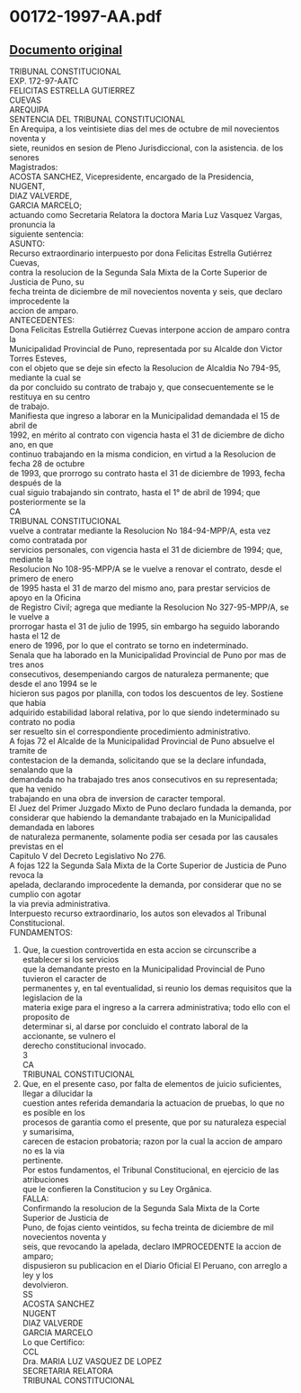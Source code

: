 
00172-1997-AA.pdf
=================
  
[Documento original](https://tc.gob.pe/jurisprudencia/1998/00172-1997-AA.pdf)  
---  
TRIBUNAL CONSTITUCIONAL  
EXP. 172-97-AATC  
FELICITAS ESTRELLA GUTIERREZ  
CUEVAS  
AREQUIPA  
SENTENCIA DEL TRIBUNAL CONSTITUCIONAL  
En Arequipa, a los veintisiete dias del mes de octubre de mil novecientos noventa y  
siete, reunidos en sesion de Pleno Jurisdiccional, con la asistencia. de los senores  
Magistrados:  
ACOSTA SANCHEZ, Vicepresidente, encargado de la Presidencia,  
NUGENT,  
DIAZ VALVERDE,  
GARCIA MARCELO;  
actuando como Secretaria Relatora la doctora Maria Luz Vasquez Vargas, pronuncia la  
siguiente sentencia:  
ASUNTO:  
Recurso extraordinario interpuesto por dona Felicitas Estrella Gutiérrez Cuevas,  
contra la resolucion de la Segunda Sala Mixta de la Corte Superior de Justicia de Puno, su  
fecha treinta de diciembre de mil novecientos noventa y seis, que declaro improcedente la  
accion de amparo.  
ANTECEDENTES:  
Dona Felicitas Estrella Gutiérrez Cuevas interpone accion de amparo contra la  
Municipalidad Provincial de Puno, representada por su Alcalde don Victor Torres Esteves,  
con el objeto que se deje sin efecto la Resolucion de Alcaldia No 794-95, mediante la cual se  
da por concluido su contrato de trabajo y, que consecuentemente se le restituya en su centro  
de trabajo.  
Manifiesta que ingreso a laborar en la Municipalidad demandada el 15 de abril de  
1992, en mérito al contrato con vigencia hasta el 31 de diciembre de dicho ano, en que  
continuo trabajando en la misma condicion, en virtud a la Resolucion de fecha 28 de octubre  
de 1993, que prorrogo su contrato hasta el 31 de diciembre de 1993, fecha después de la  
cual siguio trabajando sin contrato, hasta el 1° de abril de 1994; que posteriormente se la  
CA  
TRIBUNAL CONSTITUCIONAL  
vuelve a contratar mediante la Resolucion No 184-94-MPP/A, esta vez como contratada por  
servicios personales, con vigencia hasta el 31 de diciembre de 1994; que, mediante la  
Resolucion No 108-95-MPP/A se le vuelve a renovar el contrato, desde el primero de enero  
de 1995 hasta el 31 de marzo del mismo ano, para prestar servicios de apoyo en la Oficina  
de Registro Civil; agrega que mediante la Resolucion No 327-95-MPP/A, se le vuelve a  
prorrogar hasta el 31 de julio de 1995, sin embargo ha seguido laborando hasta el 12 de  
enero de 1996, por lo que el contrato se torno en indeterminado.  
Senala que ha laborado en la Municipalidad Provincial de Puno por mas de tres anos  
consecutivos, desempeniando cargos de naturaleza permanente; que desde el ano 1994 se le  
hicieron sus pagos por planilla, con todos los descuentos de ley. Sostiene que habia  
adquirido estabilidad laboral relativa, por lo que siendo indeterminado su contrato no podia  
ser resuelto sin el correspondiente procedimiento administrativo.  
A fojas 72 el Alcalde de la Municipalidad Provincial de Puno absuelve el tramite de  
contestacion de la demanda, solicitando que se la declare infundada, senalando que la  
demandada no ha trabajado tres anos consecutivos en su representada; que ha venido  
trabajando en una obra de inversion de caracter temporal.  
El Juez del Primer Juzgado Mixto de Puno declaro fundada la demanda, por  
considerar que habiendo la demandante trabajado en la Municipalidad demandada en labores  
de naturaleza permanente, solamente podia ser cesada por las causales previstas en el  
Capitulo V del Decreto Legislativo No 276.  
A fojas 122 la Segunda Sala Mixta de la Corte Superior de Justicia de Puno revoca la  
apelada, declarando improcedente la demanda, por considerar que no se cumplio con agotar  
la via previa administrativa.  
Interpuesto recurso extraordinario, los autos son elevados al Tribunal Constitucional.  
FUNDAMENTOS:  
1. Que, la cuestion controvertida en esta accion se circunscribe a establecer si los servicios  
que la demandante presto en la Municipalidad Provincial de Puno tuvieron el caracter de  
permanentes y, en tal eventualidad, si reunio los demas requisitos que la legislacion de la  
materia exige para el ingreso a la carrera administrativa; todo ello con el proposito de  
determinar si, al darse por concluido el contrato laboral de la accionante, se vulnero el  
derecho constitucional invocado.  
3  
CA  
TRIBUNAL CONSTITUCIONAL  
2. Que, en el presente caso, por falta de elementos de juicio suficientes, llegar a dilucidar la  
cuestion antes referida demandaria la actuacion de pruebas, lo que no es posible en los  
procesos de garantia como el presente, que por su naturaleza especial y sumarisima,  
carecen de estacion probatoria; razon por la cual la accion de amparo no es la via  
pertinente.  
Por estos fundamentos, el Tribunal Constitucional, en ejercicio de las atribuciones  
que le confieren la Constitucion y su Ley Orgânica.  
FALLA:  
Confirmando la resolucion de la Segunda Sala Mixta de la Corte Superior de Justicia de  
Puno, de fojas ciento veintidos, su fecha treinta de diciembre de mil novecientos noventa y  
seis, que revocando la apelada, declaro IMPROCEDENTE la accion de amparo;  
dispusieron su publicacion en el Diario Oficial El Peruano, con arreglo a ley y los  
devolvieron.  
SS  
ACOSTA SANCHEZ  
NUGENT  
DIAZ VALVERDE  
GARCIA MARCELO  
Lo que Certifico:  
CCL  
Dra. MARIA LUZ VASQUEZ DE LOPEZ  
SECRETARIA RELATORA  
TRIBUNAL CONSTITUCIONAL